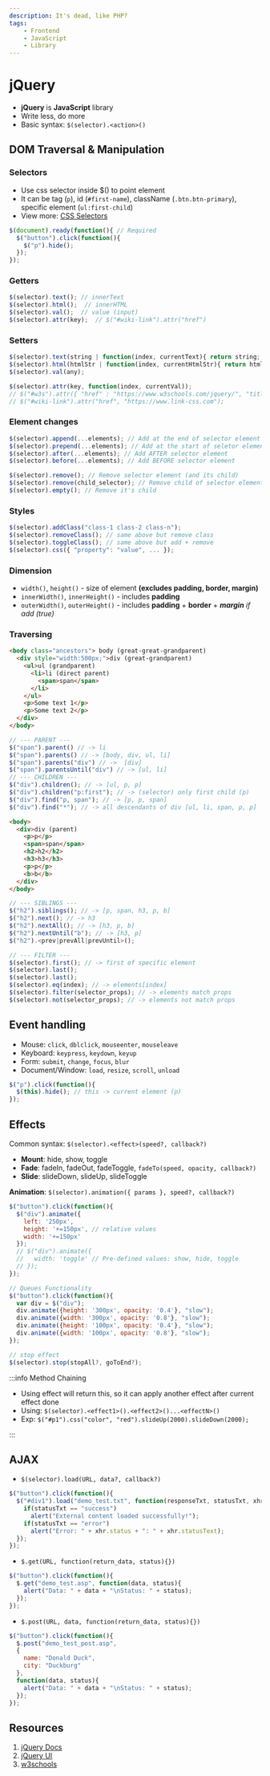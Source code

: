 ```yaml
---
description: It's dead, like PHP?
tags:
    - Frontend
    - JavaScript
    - Library
---
```


# jQuery

- **jQuery** is **JavaScript** library
- Write less, do more
- Basic syntax: `$(selector).<action>()`

## DOM Traversal & Manipulation

### Selectors

- Use css selector inside $() to point element
- It can be tag (`p`), id (`#first-name`), className (`.btn.btn-primary`), specific element (`ul:first-child`)
- View more: [CSS Selectors](../../../technologies/web-basics/styles/css/index.mdx#selectors)

```js
$(document).ready(function(){ // Required
  $("button").click(function(){
    $("p").hide();
  });
});
```

### Getters

```js
$(selector).text(); // innerText
$(selector).html();  // innerHTML
$(selector).val();  // value (input)
$(selector).attr(key);  // $("#wiki-link").attr("href")
```

### Setters

```js
$(selector).text(string | function(index, currentText){ return string; });
$(selector).html(htmlStr | function(index, currentHtmlStr){ return htmlString; });
$(selector).val(any);

$(selector).attr(key, function(index, currentVal));
// $("#w3s").attr({ "href" : "https://www.w3schools.com/jquery/", "title" : "W3Schools jQuery Tutorial" });
// $("#wiki-link").attr("href", "https://www.link-css.com");
```

### Element changes

```js
$(selector).append(...elements); // Add at the end of selector element (last child)
$(selector).prepend(...elements); // Add at the start of seletor element (first child)
$(selector).after(...elements); // Add AFTER selector element
$(selector).before(...elements); // Add BEFORE selector element

$(selector).remove(); // Remove selector element (and its child)
$(selector).remove(child_selector); // Remove child of selector element
$(selector).empty(); // Remove it's child
```

### Styles

```js
$(selector).addClass("class-1 class-2 class-n");
$(selector).removeClass(); // same above but remove class
$(selector).toggleClass(); // same above but add + remove
$(selector).css({ "property": "value", ... });
```

### Dimension

- `width()`, `height()` - size of element **(excludes padding, border, margin)**
- `innerWidth()`, `innerHeight()` - includes **padding**
- `outerWidth()`, `outerHeight()` - includes **padding** + **border** + _**margin** if add (true)_

### Traversing

```html
<body class="ancestors"> body (great-great-grandparent)
  <div style="width:500px;">div (great-grandparent)
    <ul>ul (grandparent)  
      <li>li (direct parent)
        <span>span</span>
      </li>
    </ul>
    <p>Some text 1</p>
    <p>Some text 2</p>
  </div>
</body>
```

```js
// --- PARENT ---
$("span").parent() // -> li
$("span").parents() // -> [body, div, ul, li]
$("span").parents("div") // ->  [div]
$("span").parentsUntil("div") // -> [ul, li]
// --- CHILDREN ---
$("div").children(); // -> [ul, p, p]
$("div").children("p:first"); // -> (selector) only first child (p)
$("div").find("p, span"); // -> [p, p, span]
$("div").find("*"); // -> all descendants of div [ul, li, span, p, p]
```

```html
<body>
  <div>div (parent)
    <p>p</p>
    <span>span</span>
    <h2>h2</h2>
    <h3>h3</h3>
    <p>p</p>
    <b>b</b>
  </div>
</body>
```

```js
// --- SIBLINGS ---
$("h2").siblings(); // -> [p, span, h3, p, b]
$("h2").next(); // -> h3
$("h2").nextAll(); // -> [h3, p, b]
$("h2").nextUntil("b"); // -> [h3, p]
$("h2").<prev|prevAll|prevUntil>();

// --- FILTER ---
$(selector).first(); // -> first of specific element
$(selector).last();
$(selector).last();
$(selector).eq(index); // -> elements[index]
$(selector).filter(selector_props); // -> elements match props
$(selector).not(selector_props); // -> elements not match props
```

## Event handling

- Mouse: `click`, `dblclick`, `mouseenter`, `mouseleave`
- Keyboard: `keypress`, `keydown`, `keyup`
- Form: `submit`, `change`, `focus`, `blur`
- Document/Window: `load`, `resize`, `scroll`, `unload`

```js
$("p").click(function(){
  $(this).hide(); // this -> current element (p)
});
```

## Effects

Common syntax: `$(selector).<effect>(speed?, callback?)`

- **Mount**: hide, show, toggle
- **Fade**: fadeIn, fadeOut, fadeToggle, `fadeTo(speed, opacity, callback?)`
- **Slide**: slideDown, slideUp, slideToggle

**Animation**: `$(selector).animation({ params }, speed?, callback?)`

```js
$("button").click(function(){
  $("div").animate({
    left: '250px',
    height: '+=150px', // relative values
    width: '+=150px'
  });
  // $("div").animate({
  //   width: 'toggle' // Pre-defined values: show, hide, toggle
  // });
});

// Queues Functionality
$("button").click(function(){
  var div = $("div");
  div.animate({height: '300px', opacity: '0.4'}, "slow");
  div.animate({width: '300px', opacity: '0.8'}, "slow");
  div.animate({height: '100px', opacity: '0.4'}, "slow");
  div.animate({width: '100px', opacity: '0.8'}, "slow");
}); 

// stop effect
$(selector).stop(stopAll?, goToEnd?);
```

:::info Method Chaining

- Using effect will return this, so it can apply another effect after current effect done
- Using: `$(selector).<effect1>().<effect2>()...<effectN>()`
- Exp: `$("#p1").css("color", "red").slideUp(2000).slideDown(2000);`

:::

## AJAX

- `$(selector).load(URL, data?, callback?)`

```js
$("button").click(function(){
  $("#div1").load("demo_test.txt", function(responseTxt, statusTxt, xhr){
    if(statusTxt == "success")
      alert("External content loaded successfully!");
    if(statusTxt == "error")
      alert("Error: " + xhr.status + ": " + xhr.statusText);
  });
});
```

- `$.get(URL, function(return_data, status){})`

```js
$("button").click(function(){
  $.get("demo_test.asp", function(data, status){
    alert("Data: " + data + "\nStatus: " + status);
  });
});
```

- `$.post(URL, data, function(return_data, status){})`

```js
$("button").click(function(){
  $.post("demo_test_post.asp",
  {
    name: "Donald Duck",
    city: "Duckburg"
  },
  function(data, status){
    alert("Data: " + data + "\nStatus: " + status);
  });
});
```

## Resources

1. [jQuery Docs](https://jquery.com/)
2. [jQuery UI](https://jqueryui.com/)
3. [w3schools](https://www.w3schools.com/jquery)
